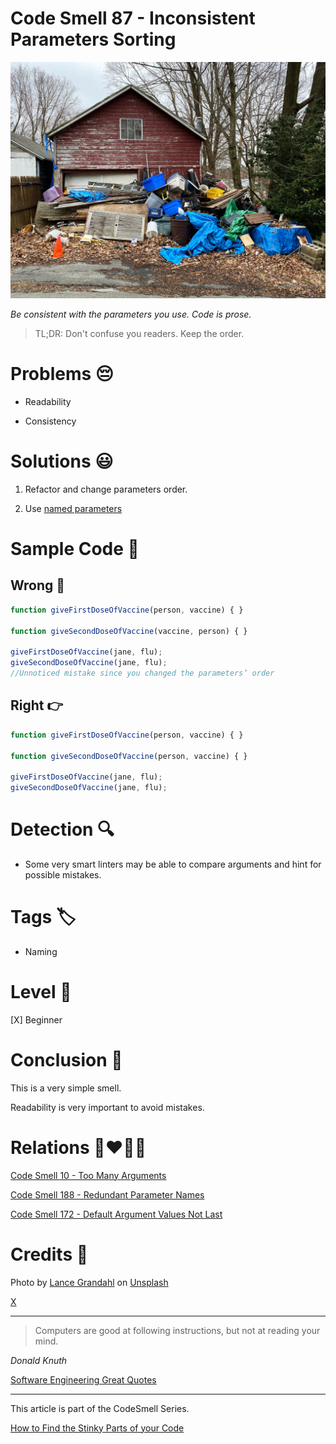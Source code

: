 # Code Smell 87 - Inconsistent Parameters Sorting

![Code Smell 87 - Inconsistent Parameters Sorting](Code%20Smell%2087%20-%20Inconsistent%20Parameters%20Sorting.jpg)

*Be consistent with the parameters you use. Code is prose.*

> TL;DR: Don't confuse you readers. Keep the order.

# Problems 😔 

- Readability

- Consistency

# Solutions 😃

1. Refactor and change parameters order.

2. Use [named parameters](https://en.wikipedia.org/wiki/Named_parameter)

# Sample Code 📖

## Wrong 🚫

<!-- [Gist Url](https://gist.github.com/mcsee/1f21534bd7ddf9390271ed0badd7352b) -->

```javascript
function giveFirstDoseOfVaccine(person, vaccine) { }

function giveSecondDoseOfVaccine(vaccine, person) { }

giveFirstDoseOfVaccine(jane, flu);
giveSecondDoseOfVaccine(jane, flu);  
//Unnoticed mistake since you changed the parameters’ order
```

## Right 👉

<!-- [Gist Url](https://gist.github.com/mcsee/e33e4b69f36750d7a24621f70aba155c) -->

```javascript
function giveFirstDoseOfVaccine(person, vaccine) { }

function giveSecondDoseOfVaccine(person, vaccine) { }

giveFirstDoseOfVaccine(jane, flu);
giveSecondDoseOfVaccine(jane, flu);
```

# Detection 🔍

- Some very smart linters may be able to compare arguments and hint for possible mistakes.

# Tags 🏷️

- Naming

# Level 🔋

[X] Beginner

# Conclusion 🏁

This is a very simple smell. 

Readability is very important to avoid mistakes.

# Relations 👩‍❤️‍💋‍👨

[Code Smell 10 - Too Many Arguments](https://github.com/mcsee/Software-Design-Articles/tree/main/Articles/Code%20Smells/Code%20Smell%2010%20-%20Too%20Many%20Arguments/readme.md)

[Code Smell 188 - Redundant Parameter Names](https://github.com/mcsee/Software-Design-Articles/tree/main/Articles/Code%20Smells/Code%20Smell%20188%20-%20Redundant%20Parameter%20Names/readme.md)

[Code Smell 172 - Default Argument Values Not Last](https://github.com/mcsee/Software-Design-Articles/tree/main/Articles/Code%20Smells/Code%20Smell%20172%20-%20Default%20Argument%20Values%20Not%20Last/readme.md)

# Credits 🙏

Photo by [Lance Grandahl](https://unsplash.com/@lg17) on [Unsplash](https://unsplash.com/s/photos/disorder)
  
[X](https://twitter.com/BelloneDavide/status/1441462443364864006)

* * *

> Computers are good at following instructions, but not at reading your mind.

_Donald Knuth_

[Software Engineering Great Quotes](https://github.com/mcsee/Software-Design-Articles/tree/main/Articles/Quotes/Software%20Engineering%20Great%20Quotes/readme.md)

* * *

This article is part of the CodeSmell Series.

[How to Find the Stinky Parts of your Code](https://github.com/mcsee/Software-Design-Articles/tree/main/Articles/Code%20Smells/How%20to%20Find%20the%20Stinky%20parts%20of%20your%20Code/readme.md)